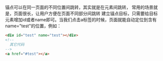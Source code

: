 锚点可以在同一页面的不同位置间跳转，其实就是在元素间跳转， 常用的场景就是，页面很长，让用户方便在页面不同部分间跳转 建立锚点目标，只需要给目标元素增加id或者name即可。当我们点击a标签的时候，页面就能自动定位到含有name="test"的位置，例如：

```html
<div id="test" name="test"></div>
<!--
  其它代码
-->
<a href="#test"></a>
```